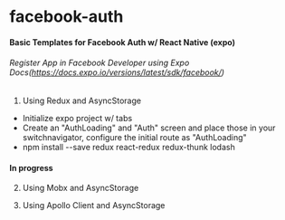 # facebook-auth
#### Basic Templates for Facebook Auth w/ React Native (expo)
###### Register App in Facebook Developer using Expo Docs(https://docs.expo.io/versions/latest/sdk/facebook/)



1) Using Redux and AsyncStorage
- Initialize expo project w/ tabs
- Create an "AuthLoading" and "Auth" screen and place those in your switchnavigator, configure the initial route as "AuthLoading"
- npm install --save redux react-redux redux-thunk lodash


#### In progress

2) Using Mobx and AsyncStorage

3) Using Apollo Client and AsyncStorage
